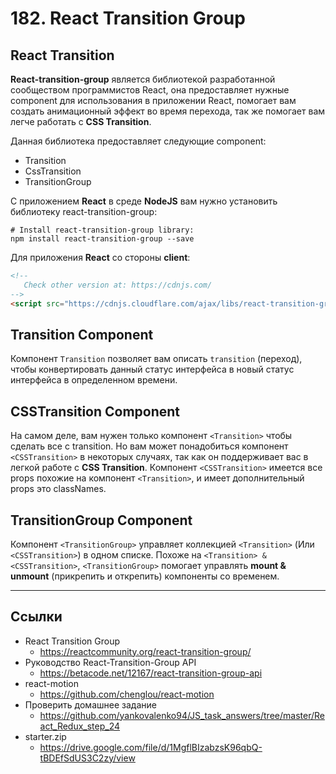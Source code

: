 # 182. React Transition Group

## React Transition

**React-transition-group** является библиотекой разработанной сообществом программистов React, она предоставляет нужные component для использования в приложении React, помогает вам создать анимационный эффект во время перехода, так же помогает вам легче работать с **CSS Transition**.

Данная библиотека предоставляет следующие component:

- Transition
- CssTransition
- TransitionGroup

С приложением **React** в среде **NodeJS** вам нужно установить библиотеку react-transition-group:

```shell
# Install react-transition-group library:
npm install react-transition-group --save
```

Для приложения **React** со стороны **client**:

```html
<!--
   Check other version at: https://cdnjs.com/
-->
<script src="https://cdnjs.cloudflare.com/ajax/libs/react-transition-group/2.4.0/react-transition-group.min.js"></script>
```

## Transition Component

Компонент `Transition` позволяет вам описать `transition` (переход), чтобы конвертировать данный статус интерфейса в новый статус интерфейса в определенном времени.

## CSSTransition Component

На самом деле, вам нужен только компонент `<Transition>` чтобы сделать все с transition. Но вам может понадобиться компонент `<CSSTransition>` в некоторых случаях, так как он поддерживает вас в легкой работе с **CSS Transition**.
Компонент `<CSSTransition>` имеется все props похожие на компонент `<Transition>`, и имеет дополнительный props это classNames.

## TransitionGroup Component

Компонент `<TransitionGroup>` управляет коллекцией `<Transition>` (Или `<CSSTransition>`) в одном списке. Похоже на `<Transition> & <CSSTransition>`, `<TransitionGroup>` помогает управлять **mount & unmount** (прикрепить и открепить) компоненты со временем.

---

## Ссылки

- React Transition Group
  - https://reactcommunity.org/react-transition-group/
- Руководство React-Transition-Group API
  - https://betacode.net/12167/react-transition-group-api
- react-motion
  - https://github.com/chenglou/react-motion
- Проверить домашнее задание
  - https://github.com/yankovalenko94/JS_task_answers/tree/master/React_Redux_step_24
- starter.zip
  - https://drive.google.com/file/d/1MgflBIzabzsK96qbQ-tBDEfSdUS3C2zy/view

